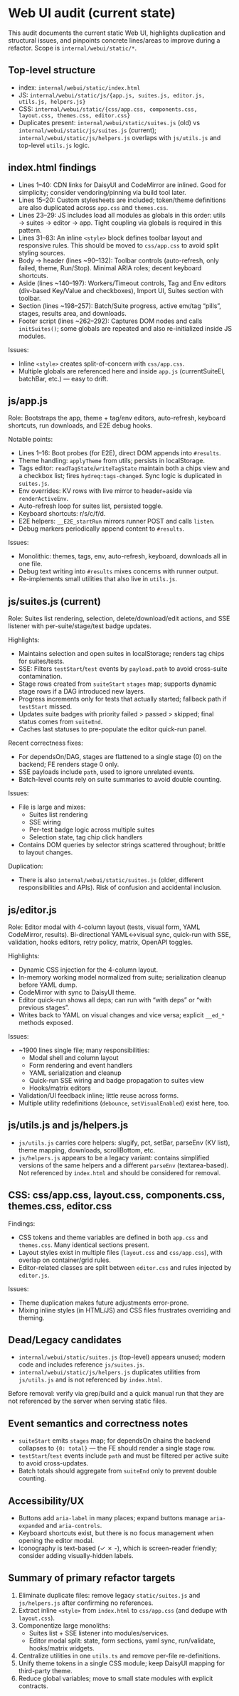 # Web UI audit (current state)

This audit documents the current static Web UI, highlights duplication and structural issues, and pinpoints concrete lines/areas to improve during a refactor. Scope is `internal/webui/static/*`.

## Top-level structure

- index: `internal/webui/static/index.html`
- JS: `internal/webui/static/js/{app.js, suites.js, editor.js, utils.js, helpers.js}`
- CSS: `internal/webui/static/{css/app.css, components.css, layout.css, themes.css, editor.css}`
- Duplicates present: `internal/webui/static/suites.js` (old) vs `internal/webui/static/js/suites.js` (current); `internal/webui/static/js/helpers.js` overlaps with `js/utils.js` and top-level `utils.js` logic.

## index.html findings

- Lines 1–40: CDN links for DaisyUI and CodeMirror are inlined. Good for simplicity; consider vendoring/pinning via build tool later.
- Lines 15–20: Custom stylesheets are included; token/theme definitions are also duplicated across `app.css` and `themes.css`.
- Lines 23–29: JS includes load all modules as globals in this order: utils → suites → editor → app. Tight coupling via globals is required in this pattern.
- Lines 31–83: An inline `<style>` block defines toolbar layout and responsive rules. This should be moved to `css/app.css` to avoid split styling sources.
- Body → header (lines ~90–132): Toolbar controls (auto-refresh, only failed, theme, Run/Stop). Minimal ARIA roles; decent keyboard shortcuts.
- Aside (lines ~140–197): Workers/Timeout controls, Tag and Env editors (div-based Key/Value and checkboxes), Import UI, Suites section with toolbar.
- Section (lines ~198–257): Batch/Suite progress, active env/tag “pills”, stages, results area, and downloads.
- Footer script (lines ~262–292): Captures DOM nodes and calls `initSuites()`; some globals are repeated and also re-initialized inside JS modules.

Issues:
- Inline `<style>` creates split-of-concern with `css/app.css`.
- Multiple globals are referenced here and inside `app.js` (currentSuiteEl, batchBar, etc.) — easy to drift.

## js/app.js

Role: Bootstraps the app, theme + tag/env editors, auto-refresh, keyboard shortcuts, run downloads, and E2E debug hooks.

Notable points:
- Lines 1–16: Boot probes (for E2E), direct DOM appends into `#results`.
- Theme handling: `applyTheme` from utils; persists in localStorage.
- Tags editor: `readTagState`/`writeTagState` maintain both a chips view and a checkbox list; fires `hydreq:tags-changed`. Sync logic is duplicated in `suites.js`.
- Env overrides: KV rows with live mirror to header+aside via `renderActiveEnv`.
- Auto-refresh loop for suites list, persisted toggle.
- Keyboard shortcuts: r/s/c/f/d.
- E2E helpers: `__E2E_startRun` mirrors runner POST and calls `listen`.
- Debug markers periodically append content to `#results`.

Issues:
- Monolithic: themes, tags, env, auto-refresh, keyboard, downloads all in one file.
- Debug text writing into `#results` mixes concerns with runner output.
- Re-implements small utilities that also live in `utils.js`.

## js/suites.js (current)

Role: Suites list rendering, selection, delete/download/edit actions, and SSE listener with per-suite/stage/test badge updates.

Highlights:
- Maintains selection and open suites in localStorage; renders tag chips for suites/tests.
- SSE: Filters `testStart`/`test` events by `payload.path` to avoid cross-suite contamination.
- Stage rows created from `suiteStart` `stages` map; supports dynamic stage rows if a DAG introduced new layers.
- Progress increments only for tests that actually started; fallback path if `testStart` missed.
- Updates suite badges with priority failed > passed > skipped; final status comes from `suiteEnd`.
- Caches last statuses to pre-populate the editor quick-run panel.

Recent correctness fixes:
- For dependsOn/DAG, stages are flattened to a single stage (0) on the backend; FE renders stage 0 only.
- SSE payloads include `path`, used to ignore unrelated events.
- Batch-level counts rely on suite summaries to avoid double counting.

Issues:
- File is large and mixes:
  - Suites list rendering
  - SSE wiring
  - Per-test badge logic across multiple suites
  - Selection state, tag chip click handlers
- Contains DOM queries by selector strings scattered throughout; brittle to layout changes.

Duplication:
- There is also `internal/webui/static/suites.js` (older, different responsibilities and APIs). Risk of confusion and accidental inclusion.

## js/editor.js

Role: Editor modal with 4-column layout (tests, visual form, YAML CodeMirror, results). Bi-directional YAML↔visual sync, quick-run with SSE, validation, hooks editors, retry policy, matrix, OpenAPI toggles.

Highlights:
- Dynamic CSS injection for the 4-column layout.
- In-memory working model normalized from suite; serialization cleanup before YAML dump.
- CodeMirror with sync to DaisyUI theme.
- Editor quick-run shows all deps; can run with “with deps” or “with previous stages”.
- Writes back to YAML on visual changes and vice versa; explicit `__ed_*` methods exposed.

Issues:
- ~1900 lines single file; many responsibilities:
  - Modal shell and column layout
  - Form rendering and event handlers
  - YAML serialization and cleanup
  - Quick-run SSE wiring and badge propagation to suites view
  - Hooks/matrix editors
- Validation/UI feedback inline; little reuse across forms.
- Multiple utility redefinitions (`debounce`, `setVisualEnabled`) exist here, too.

## js/utils.js and js/helpers.js

- `js/utils.js` carries core helpers: slugify, pct, setBar, parseEnv (KV list), theme mapping, downloads, scrollBottom, etc.
- `js/helpers.js` appears to be a legacy variant: contains simplified versions of the same helpers and a different `parseEnv` (textarea-based). Not referenced by `index.html` and should be considered for removal.

## CSS: css/app.css, layout.css, components.css, themes.css, editor.css

Findings:
- CSS tokens and theme variables are defined in both `app.css` and `themes.css`. Many identical sections present.
- Layout styles exist in multiple files (`layout.css` and `css/app.css`), with overlap on container/grid rules.
- Editor-related classes are split between `editor.css` and rules injected by `editor.js`.

Issues:
- Theme duplication makes future adjustments error-prone.
- Mixing inline styles (in HTML/JS) and CSS files frustrates overriding and theming.

## Dead/Legacy candidates

- `internal/webui/static/suites.js` (top-level) appears unused; modern code and includes reference `js/suites.js`.
- `internal/webui/static/js/helpers.js` duplicates utilities from `js/utils.js` and is not referenced by `index.html`.

Before removal: verify via grep/build and a quick manual run that they are not referenced by the server when serving static files.

## Event semantics and correctness notes

- `suiteStart` emits `stages` map; for dependsOn chains the backend collapses to `{0: total}` — the FE should render a single stage row.
- `testStart`/`test` events include `path` and must be filtered per active suite to avoid cross-updates.
- Batch totals should aggregate from `suiteEnd` only to prevent double counting.

## Accessibility/UX

- Buttons add `aria-label` in many places; expand buttons manage `aria-expanded` and `aria-controls`.
- Keyboard shortcuts exist, but there is no focus management when opening the editor modal.
- Iconography is text-based (✓ ✗ -), which is screen-reader friendly; consider adding visually-hidden labels.

## Summary of primary refactor targets

1) Eliminate duplicate files: remove legacy `static/suites.js` and `js/helpers.js` after confirming no references.
2) Extract inline `<style>` from `index.html` to `css/app.css` (and dedupe with `layout.css`).
3) Componentize large monoliths:
   - Suites list + SSE listener into modules/services.
   - Editor modal split: state, form sections, yaml sync, run/validate, hooks/matrix widgets.
4) Centralize utilities in one `utils.ts` and remove per-file re-definitions.
5) Unify theme tokens in a single CSS module; keep DaisyUI mapping for third-party theme.
6) Reduce global variables; move to small state modules with explicit contracts.
